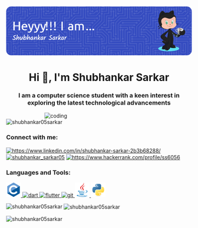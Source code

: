 ![logo](https://github.com/shubhankar05sarkar/shubhankar05sarkar/blob/main/github-header-image.png)
<h1 align="center">Hi 👋, I'm Shubhankar Sarkar</h1>
<h3 align="center">I am a computer science student with a keen interest in exploring the latest technological advancements</h3>

<img align="right" alt="coding" width="400" src="https://user-images.githubusercontent.com/55389276/140866485-8fb1c876-9a8f-4d6a-98dc-08c4981eaf70.gif">

<p align="left"> <img src="https://komarev.com/ghpvc/?username=shubhankar05sarkar&label=Profile%20views&color=0e75b6&style=flat" alt="shubhankar05sarkar" /> </p>

<h3 align="left">Connect with me:</h3>
<p align="left">
<a href="https://linkedin.com/in/shubhankar-sarkar-2b3b68288/" target="blank"><img align="center" src="https://raw.githubusercontent.com/rahuldkjain/github-profile-readme-generator/master/src/images/icons/Social/linked-in-alt.svg" alt="https://www.linkedin.com/in/shubhankar-sarkar-2b3b68288/" height="30" width="40" /></a>
<a href="https://instagram.com/shubhankar_sarkar05" target="blank"><img align="center" src="https://raw.githubusercontent.com/rahuldkjain/github-profile-readme-generator/master/src/images/icons/Social/instagram.svg" alt="shubhankar_sarkar05" height="30" width="40" /></a>
<a href="https://www.hackerrank.com/profile/ss6056" target="blank"><img align="center" src="https://raw.githubusercontent.com/rahuldkjain/github-profile-readme-generator/master/src/images/icons/Social/hackerrank.svg" alt="https://www.hackerrank.com/profile/ss6056" height="30" width="40" /></a>
</p>

<h3 align="left">Languages and Tools:</h3>
<p align="left"> <a href="https://www.cprogramming.com/" target="_blank" rel="noreferrer"> <img src="https://raw.githubusercontent.com/devicons/devicon/master/icons/c/c-original.svg" alt="c" width="40" height="40"/> </a> <a href="https://dart.dev" target="_blank" rel="noreferrer"> <img src="https://www.vectorlogo.zone/logos/dartlang/dartlang-icon.svg" alt="dart" width="40" height="40"/> </a> <a href="https://flutter.dev" target="_blank" rel="noreferrer"> <img src="https://www.vectorlogo.zone/logos/flutterio/flutterio-icon.svg" alt="flutter" width="40" height="40"/> </a> <a href="https://git-scm.com/" target="_blank" rel="noreferrer"> <img src="https://www.vectorlogo.zone/logos/git-scm/git-scm-icon.svg" alt="git" width="40" height="40"/> </a> <a href="https://www.java.com" target="_blank" rel="noreferrer"> <img src="https://raw.githubusercontent.com/devicons/devicon/master/icons/java/java-original.svg" alt="java" width="40" height="40"/> </a> <a href="https://www.python.org" target="_blank" rel="noreferrer"> <img src="https://raw.githubusercontent.com/devicons/devicon/master/icons/python/python-original.svg" alt="python" width="40" height="40"/> </a> </p>

<p><img align="left" src="https://github-readme-stats.vercel.app/api/top-langs?username=shubhankar05sarkar&show_icons=true&locale=en&layout=compact" alt="shubhankar05sarkar" /></p>

<p>&nbsp;<img align="center" src="https://github-readme-stats.vercel.app/api?username=shubhankar05sarkar&show_icons=true&locale=en" alt="shubhankar05sarkar" /></p>

<p><img align="center" src="https://github-readme-streak-stats.herokuapp.com/?user=shubhankar05sarkar&show_icons=true&locale=en" alt="shubhankar05sarkar" /></p>
